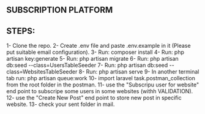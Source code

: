 ## SUBSCRIPTION PLATFORM

## STEPS:
1- Clone the repo.
2- Create .env file and paste .env.example in it (Please put suitable email configuration).
3- Run: composer install
4- Run: php artisan key:generate
5- Run: php artisan migrate
6- Run: php artisan db:seed --class=UsersTableSeeder
7- Run: php artisan db:seed --class=WebsitesTableSeeder
8- Run: php artisan serve
9- In another terminal tab run: php artisan queue:work
10- import laravel task.postman_collection from the root folder in the postman.
11- use the "Subscripu user for website" end point to subscripe some users in some websites (withh  VALIDATION).
12- use the "Create New Post" end point to store new post in specific website.
13- check your sent folder in mail.
